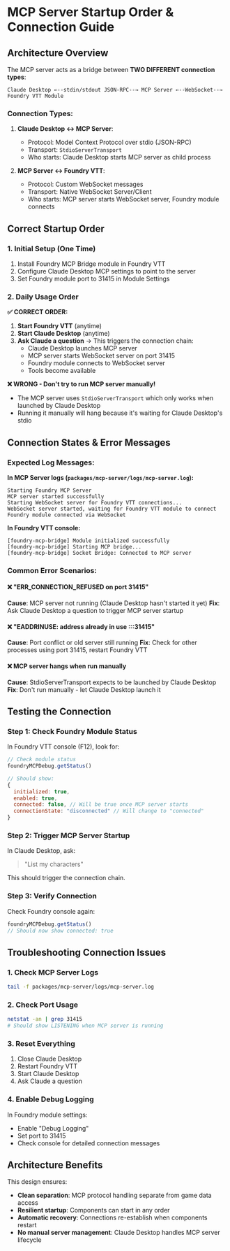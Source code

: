 # MCP Server Startup Order & Connection Guide

## Architecture Overview

The MCP server acts as a bridge between **TWO DIFFERENT connection types**:

```
Claude Desktop ←--stdin/stdout JSON-RPC--→ MCP Server ←--WebSocket--→ Foundry VTT Module
```

### Connection Types:

1. **Claude Desktop ↔ MCP Server**: 
   - Protocol: Model Context Protocol over stdio (JSON-RPC)
   - Transport: `StdioServerTransport`
   - Who starts: Claude Desktop starts MCP server as child process

2. **MCP Server ↔ Foundry VTT**: 
   - Protocol: Custom WebSocket messages  
   - Transport: Native WebSocket Server/Client
   - Who starts: MCP server starts WebSocket server, Foundry module connects

## Correct Startup Order

### 1. Initial Setup (One Time)
1. Install Foundry MCP Bridge module in Foundry VTT
2. Configure Claude Desktop MCP settings to point to the server
3. Set Foundry module port to 31415 in Module Settings

### 2. Daily Usage Order

**✅ CORRECT ORDER:**
1. **Start Foundry VTT** (anytime)
2. **Start Claude Desktop** (anytime)  
3. **Ask Claude a question** → This triggers the connection chain:
   - Claude Desktop launches MCP server
   - MCP server starts WebSocket server on port 31415
   - Foundry module connects to WebSocket server
   - Tools become available

**❌ WRONG - Don't try to run MCP server manually!**
- The MCP server uses `StdioServerTransport` which only works when launched by Claude Desktop
- Running it manually will hang because it's waiting for Claude Desktop's stdio

## Connection States & Error Messages

### Expected Log Messages:

**In MCP Server logs (`packages/mcp-server/logs/mcp-server.log`):**
```
Starting Foundry MCP Server
MCP server started successfully 
Starting WebSocket server for Foundry VTT connections...
WebSocket server started, waiting for Foundry VTT module to connect
Foundry module connected via WebSocket
```

**In Foundry VTT console:**
```
[foundry-mcp-bridge] Module initialized successfully
[foundry-mcp-bridge] Starting MCP bridge...
[foundry-mcp-bridge] Socket Bridge: Connected to MCP server
```

### Common Error Scenarios:

#### ❌ "ERR_CONNECTION_REFUSED on port 31415"
**Cause**: MCP server not running (Claude Desktop hasn't started it yet)
**Fix**: Ask Claude Desktop a question to trigger MCP server startup

#### ❌ "EADDRINUSE: address already in use :::31415" 
**Cause**: Port conflict or old server still running
**Fix**: Check for other processes using port 31415, restart Foundry VTT

#### ❌ MCP server hangs when run manually
**Cause**: StdioServerTransport expects to be launched by Claude Desktop
**Fix**: Don't run manually - let Claude Desktop launch it

## Testing the Connection

### Step 1: Check Foundry Module Status
In Foundry VTT console (F12), look for:
```javascript
// Check module status
foundryMCPDebug.getStatus()

// Should show:
{
  initialized: true,
  enabled: true, 
  connected: false, // Will be true once MCP server starts
  connectionState: "disconnected" // Will change to "connected"
}
```

### Step 2: Trigger MCP Server Startup
In Claude Desktop, ask:
> "List my characters"

This should trigger the connection chain.

### Step 3: Verify Connection
Check Foundry console again:
```javascript
foundryMCPDebug.getStatus()
// Should now show connected: true
```

## Troubleshooting Connection Issues

### 1. Check MCP Server Logs
```bash
tail -f packages/mcp-server/logs/mcp-server.log
```

### 2. Check Port Usage
```bash
netstat -an | grep 31415
# Should show LISTENING when MCP server is running
```

### 3. Reset Everything
1. Close Claude Desktop
2. Restart Foundry VTT 
3. Start Claude Desktop
4. Ask Claude a question

### 4. Enable Debug Logging
In Foundry module settings:
- Enable "Debug Logging" 
- Set port to 31415
- Check console for detailed connection messages

## Architecture Benefits

This design ensures:
- **Clean separation**: MCP protocol handling separate from game data access
- **Resilient startup**: Components can start in any order
- **Automatic recovery**: Connections re-establish when components restart
- **No manual server management**: Claude Desktop handles MCP server lifecycle